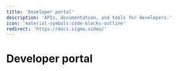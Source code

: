 ```yaml
---
title: 'Developer portal'
description: 'APIs, documentation, and tools for developers.'
icon: 'material-symbols:code-blocks-outline'
redirect: 'https://docs.sigma.video/'
---
```

# Developer portal
